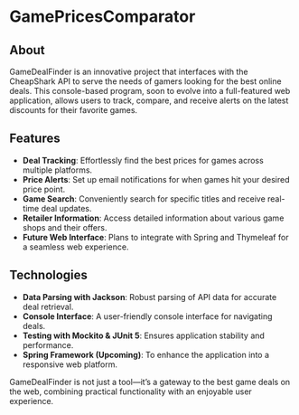 # GamePricesComparator

## About

GameDealFinder is an innovative project that interfaces with the CheapShark API to serve the needs of gamers looking for the best online deals. This console-based program, soon to evolve into a full-featured web application, allows users to track, compare, and receive alerts on the latest discounts for their favorite games.

## Features

- **Deal Tracking**: Effortlessly find the best prices for games across multiple platforms.
- **Price Alerts**: Set up email notifications for when games hit your desired price point.
- **Game Search**: Conveniently search for specific titles and receive real-time deal updates.
- **Retailer Information**: Access detailed information about various game shops and their offers.
- **Future Web Interface**: Plans to integrate with Spring and Thymeleaf for a seamless web experience.

## Technologies

- **Data Parsing with Jackson**: Robust parsing of API data for accurate deal retrieval.
- **Console Interface**: A user-friendly console interface for navigating deals.
- **Testing with Mockito & JUnit 5**: Ensures application stability and performance.
- **Spring Framework (Upcoming)**: To enhance the application into a responsive web platform.

GameDealFinder is not just a tool—it’s a gateway to the best game deals on the web, combining practical functionality with an enjoyable user experience.
